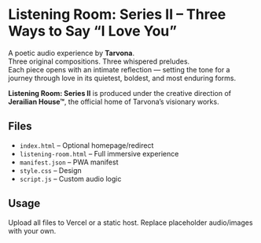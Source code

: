 # Listening Room: Series II – Three Ways to Say “I Love You”

A poetic audio experience by **Tarvona**.  
Three original compositions. Three whispered preludes.  
Each piece opens with an intimate reflection — setting the tone for a journey through love in its quietest, boldest, and most enduring forms.

**Listening Room: Series II** is produced under the creative direction of **Jerailian House™**, the official home of Tarvona’s visionary works.

## Files
- `index.html` – Optional homepage/redirect
- `listening-room.html` – Full immersive experience
- `manifest.json` – PWA manifest
- `style.css` – Design
- `script.js` – Custom audio logic

## Usage
Upload all files to Vercel or a static host. Replace placeholder audio/images with your own.
